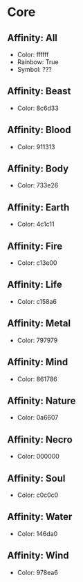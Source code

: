 # Core

## Affinity: All
- Color: ffffff
- Rainbow: True
- Symbol: ???

## Affinity: Beast
- Color: 8c6d33

## Affinity: Blood
- Color: 911313

## Affinity: Body
- Color: 733e26

## Affinity: Earth
- Color: 4c1c11

## Affinity: Fire
- Color: c13e00

## Affinity: Life
- Color: c158a6

## Affinity: Metal
- Color: 797979

## Affinity: Mind
- Color: 861786

## Affinity: Nature
- Color: 0a6607

## Affinity: Necro
- Color: 000000

## Affinity: Soul
- Color: c0c0c0

## Affinity: Water
- Color: 146da0

## Affinity: Wind
- Color: 978ea6
